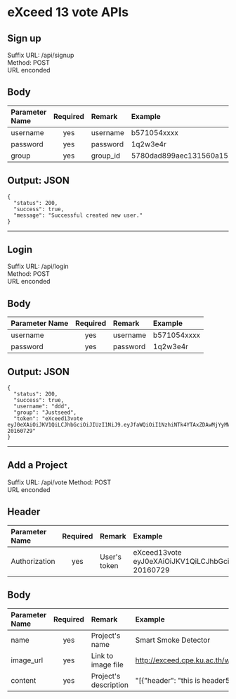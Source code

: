 eXceed 13 vote APIs
===

## Sign up
Suffix URL: /api/signup  
Method: POST  
URL enconded

## Body
| Parameter Name | Required | Remark |Example |
| :-------------- |:-------------:|:--|:-------|
| username | yes| username | b571054xxxx |
| password | yes | password | 1q2w3e4r |
| group | yes | group_id | 5780dad899aec131560a1572 |

## Output: JSON
```
{
  "status": 200,
  "success": true,
  "message": "Successful created new user."
}
```
---

## Login
Suffix URL: /api/login  
Method: POST  
URL enconded

## Body
| Parameter Name | Required | Remark |Example |
| :-------------- |:-------------:|:--|:-------|
| username | yes| username | b571054xxxx |
| password | yes | password | 1q2w3e4r |

## Output: JSON
```
{
  "status": 200,
  "success": true,
  "username": "ddd",
  "group": "Justseed",
  "token": "eXceed13vote eyJ0eXAiOiJKV1QiLCJhbGciOiJIUzI1NiJ9.eyJfaWQiOiI1NzhiNTk4YTAxZDAwMjYyMWEyN2IzNWQiLCJ1c2VybmFtZSI6ImRkZCIsInBhc3N3b3JkIjoiJDJhJDEwJDZLWGVSdlRaZjJ1ai9LbS5FNjJWa3U0L2MwV051SFVZZUxUQXNaWW9DR3JRakRvQU1OZkgyIiwiZ3JvdXAiOiI1NzgwZGFkODk5YWVjMTMxNTYwYTE1NzIiLCJfX3YiOjB9.62Tr8spEp2XOB7UluncCYW1edH8rvJjKgGt3O5EUiBo 20160729"
}
```
---
## Add a Project
Suffix URL: /api/vote
Method: POST  
URL enconded

## Header
| Parameter Name | Required | Remark |Example |
| :-------------- |:-------------:|:--|:-------|
| Authorization | yes | User's token | eXceed13vote eyJ0eXAiOiJKV1QiLCJhbGciOiJIUzI1NiJ9.eyJfaWQiOiI1NzhiNTk4YTAxZDAwMjYyMWEyN2IzNWQiLCJ1c2VybmFtZSI6ImRkZCIsInBhc3N3b3JkIjoiJDJhJDEwJDZLWGVSdlRaZjJ1ai9LbS5FNjJWa3U0L2MwV051SFVZZUxUQXNaWW9DR3JRakRvQU1OZkgyIiwiZ3JvdXAiOiI1NzgwZGFkODk5YWVjMTMxNTYwYTE1NzIiLCJfX3YiOjB9.62Tr8spEp2XOB7UluncCYW1edH8rvJjKgGt3O5EUiBo 20160729 |

## Body
| Parameter Name | Required | Remark |Example |
| :-------------- |:-------------:|:--|:-------|
| name | yes | Project's name | Smart Smoke Detector |
| image_url | yes | Link to image file | http://exceed.cpe.ku.ac.th/wiki/images/5/55/11802617_10206898348362241_5034490617162168826_o.jpg |
| content | yes | Project's description | "[{"header": "this is header5", "desc": "this is desc5"},{"header": "this is header6", "desc": "this is desc6"}]" |
